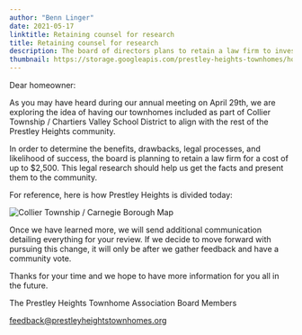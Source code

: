 ```yaml
---
author: "Benn Linger"
date: 2021-05-17
linktitle: Retaining counsel for research
title: Retaining counsel for research
description: The board of directors plans to retain a law firm to investigate the feasibility of a township / school district transition.
thumbnail: https://storage.googleapis.com/prestley-heights-townhomes/house-fronts-angle-2020-07-01.jpg
---
```


Dear homeowner:

As you may have heard during our annual meeting on April 29th, we are exploring the idea of having our townhomes included as part of Collier Township / Chartiers Valley School District to align with the rest of the Prestley Heights community.

In order to determine the benefits, drawbacks, legal processes, and likelihood of success, the board is planning to retain a law firm for a cost of up to $2,500. This legal research should help us get the facts and present them to the community.

For reference, here is how Prestley Heights is divided today:

![Collier Township / Carnegie Borough Map](https://storage.googleapis.com/prestley-heights-townhomes/collier-carnegie-map-20210517.jpg)

Once we have learned more, we will send additional communication detailing everything for your review. If we decide to move forward with pursuing this change, it will only be after we gather feedback and have a community vote.

Thanks for your time and we hope to have more information for you all in the future.

The Prestley Heights Townhome Association Board Members 

[feedback@prestleyheightstownhomes.org](mailto:feedback@prestleyheightstownhomes.org)